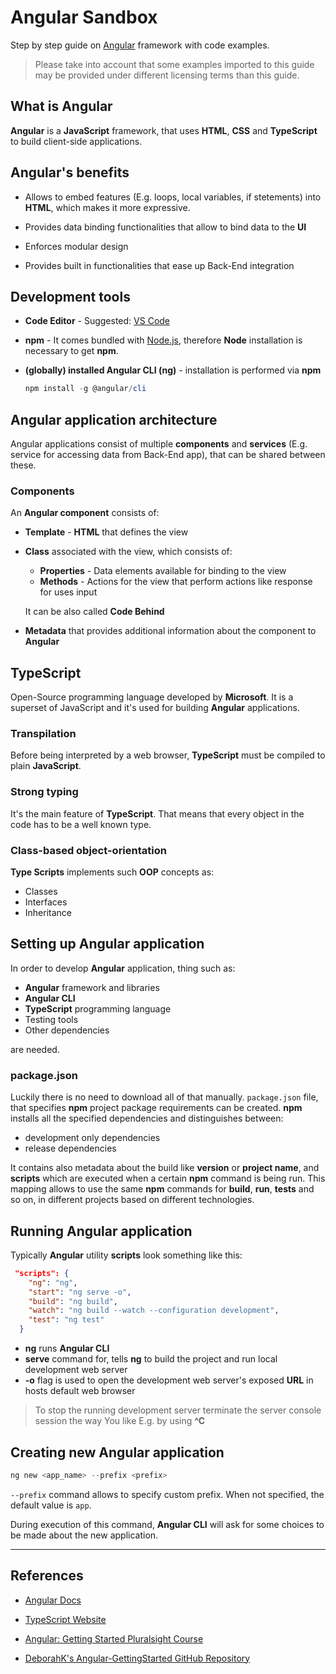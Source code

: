 # Angular Sandbox

Step by step guide on [Angular](https://angular.io/) framework with code examples.

> Please take into account that some examples imported to this guide may be provided under different licensing terms than this guide.

## What is Angular

**Angular** is a **JavaScript** framework, that uses **HTML**, **CSS** and **TypeScript** to build client-side applications.

## Angular's benefits

* Allows to embed features (E.g. loops, local variables, if stetements) into **HTML**, which makes it more expressive.

* Provides data binding functionalities that allow to bind data to the **UI**

* Enforces modular design
* Provides built in functionalities that ease up Back-End integration

## Development tools

* **Code Editor** - Suggested: [VS Code](https://code.visualstudio.com/)
* **npm** - It comes bundled with [Node.js](https://nodejs.org/en/), therefore **Node** installation is necessary to get **npm**.

* **(globally) installed Angular CLI (ng)** - installation is performed via **npm**

  ```powershell
  npm install -g @angular/cli
  ```

## Angular application architecture

Angular applications consist of multiple **components** and **services** (E.g. service for accessing data from Back-End app), that can be shared between these.

### Components

An **Angular component** consists of:

* **Template** - **HTML** that defines the view
* **Class** associated with the view, which consists of:  
  * **Properties** - Data elements available for binding to the view
  * **Methods** - Actions for the view that perform actions like response for uses input

   It can be also called **Code Behind**
* **Metadata** that provides additional information about the component to **Angular**

## TypeScript

Open-Source programming language developed by **Microsoft**. It is a superset of JavaScript and it's used for building **Angular** applications.

### Transpilation

Before being interpreted by a web browser, **TypeScript** must be compiled to plain **JavaScript**.  

### Strong typing

It's the main feature of **TypeScript**. That means that every object in the code has to be a well known type.

### Class-based object-orientation

**Type Scripts** implements such **OOP** concepts as:

* Classes
* Interfaces
* Inheritance

## Setting up Angular application

In order to develop **Angular** application, thing such as:

* **Angular** framework and libraries
* **Angular  CLI**
* **TypeScript** programming language
* Testing tools
* Other dependencies

are needed.

### package.json

Luckily there is no need to download all of that manually. `package.json` file, that specifies **npm**  project package requirements can be created. **npm** installs all the specified dependencies and distinguishes between:

* development only dependencies
* release dependencies

It contains also metadata about the build like **version** or **project name**, and **scripts** which are executed when a certain **npm** command is being run. This mapping allows to use the same **npm** commands for **build**, **run**, **tests** and so on, in different projects based on different technologies.

## Running Angular application

Typically **Angular** utility **scripts** look something like this:  

```json
 "scripts": {
    "ng": "ng",
    "start": "ng serve -o",
    "build": "ng build",
    "watch": "ng build --watch --configuration development",
    "test": "ng test"
  }
```

* **ng** runs **Angular CLI**
* **serve** command for, tells **ng** to build the project and run local development web server
* **-o** flag is used to open the development web server's exposed **URL** in hosts default web browser

> To stop the running development server terminate the server console session the way You like E.g. by using **^C**

## Creating new Angular application

```powershell
ng new <app_name> --prefix <prefix>
```

`--prefix` command allows to specify custom prefix. When not specified, the default value  is `app`.

During execution of this command, **Angular CLI** will ask for some choices to be made about the new application.  

---

## References

* [Angular Docs](https://angular.io/docs)

* [TypeScript Website](https://www.typescriptlang.org/)

* [Angular: Getting Started Pluralsight Course](https://app.pluralsight.com/library/courses/angular-2-getting-started-update/table-of-contents)

* [DeborahK's Angular-GettingStarted GitHub Repository](https://github.com/DeborahK/Angular-GettingStarted)
